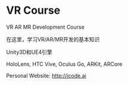# VR Course
VR AR MR Development Course

在这里，学习VR/AR/MR开发的基本知识

Unity3D和UE4引擎

HoloLens, HTC Vive, Oculus Go, ARKit, ARCore

Personal Website: http://icode.ai
